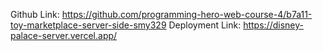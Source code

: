 Github Link: https://github.com/programming-hero-web-course-4/b7a11-toy-marketplace-server-side-smy329
Deployment Link: https://disney-palace-server.vercel.app/
